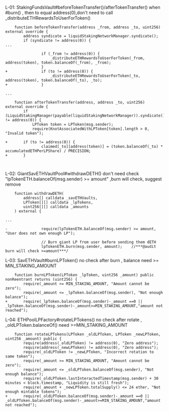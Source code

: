 L-01:
StakingFundsVault#beforeTokenTransfer()/afterTokenTransfer() when #burn() , then to equal address(0),don't need to call _distributeETHRewardsToUserForToken()

```
    function beforeTokenTransfer(address _from, address _to, uint256) external override {
        address syndicate = liquidStakingNetworkManager.syndicate();
        if (syndicate != address(0)) {
...

                if (_from != address(0)) {
                    _distributeETHRewardsToUserForToken(_from, address(token), token.balanceOf(_from), _from);
                }
+               if (to != address(0)) {
                    _distributeETHRewardsToUserForToken(_to, address(token), token.balanceOf(_to), _to);
+               }

...

    function afterTokenTransfer(address, address _to, uint256) external override {
        if (LiquidStakingManager(payable(liquidStakingNetworkManager)).syndicate() != address(0)) {
            LPToken token = LPToken(msg.sender);
            require(KnotAssociatedWithLPToken[token].length > 0, "Invalid token");

+       if (to != address(0)) {
                claimed[_to][address(token)] = (token.balanceOf(_to) * accumulatedETHPerLPShare) / PRECISION;
+       }            



```


L-02:
GiantSavETHVaultPool#withdrawDETH() don't need check "lpTokenETH.balanceOf(msg.sender) >= amount" ,burn will check, suggest remove
```
    function withdrawDETH(
        address[] calldata _savETHVaults,
        LPToken[][] calldata _lpTokens,
        uint256[][] calldata _amounts
    ) external {

...

-               require(lpTokenETH.balanceOf(msg.sender) >= amount, "User does not own enough LP");

                // Burn giant LP from user before sending them dETH
                lpTokenETH.burn(msg.sender, amount);    //***@audit burn will check >=amount***/
```


L-03:
SavETHVault#burnLPToken() no check after burn , balance need >= MIN_STAKING_AMOUNT
```
    function burnLPToken(LPToken _lpToken, uint256 _amount) public nonReentrant returns (uint256) {
        require(_amount >= MIN_STAKING_AMOUNT, "Amount cannot be zero");
        require(_amount <= _lpToken.balanceOf(msg.sender), "Not enough balance");
+       require(_lpToken.balanceOf(msg.sender)-_amount ==0 || _lpToken.balanceOf(msg.sender)-_amount>=MIN_STAKING_AMOUNT,"amount not reached");
```


L-04:
ETHPoolLPFactory#rotateLPTokens() no check after rotate , _oldLPToken.balanceOf() need >=MIN_STAKING_AMOUNT

```
    function rotateLPTokens(LPToken _oldLPToken, LPToken _newLPToken, uint256 _amount) public {
        require(address(_oldLPToken) != address(0), "Zero address");
        require(address(_newLPToken) != address(0), "Zero address");
        require(_oldLPToken != _newLPToken, "Incorrect rotation to same token");
        require(_amount >= MIN_STAKING_AMOUNT, "Amount cannot be zero");
        require(_amount <= _oldLPToken.balanceOf(msg.sender), "Not enough balance");
        require(_oldLPToken.lastInteractedTimestamp(msg.sender) + 30 minutes < block.timestamp, "Liquidity is still fresh");
        require(_amount + _newLPToken.totalSupply() <= 24 ether, "Not enough mintable tokens");
+       require(_oldLPToken.balanceOf(msg.sender)-_amount ==0 || _oldLPToken.balanceOf(msg.sender)-_amount>=MIN_STAKING_AMOUNT,"amount not reached");
```